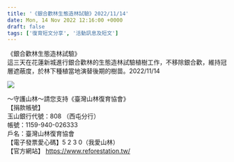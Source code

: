 ```yaml
---
title: '《銀合歡林生態造林試驗》2022/11/14'
date: Mon, 14 Nov 2022 12:16:00 +0000
draft: false
tags: ['復育短文分享', '活動訊息及短文']
---
```


《銀合歡林生態造林試驗》  
這三天在花蓮新城進行銀合歡林的生態造林試驗植樹工作，不移除銀合歡，維持冠層遮蔽度，於林下種植當地演替後期的樹苗。2022/11/14

![](https://www.reforestation.tw/wp-content/uploads/2022/12/E556F8D4-F463-490D-AE61-144CC4AACF3C.jpeg)

～守護山林～請您支持《臺灣山林復育協會》  
【捐款帳號】  
玉山銀行代號：808 （西屯分行）  
帳號：1159-940-026333  
戶名：臺灣山林復育協會  
【電子發票愛心碼】5 2 3 0（我愛山林）  
【官方網站】 https://www.reforestation.tw/